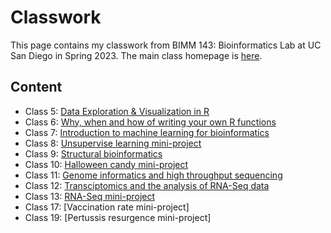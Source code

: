 # Classwork

This page contains my classwork from BIMM 143: Bioinformatics Lab at UC San Diego in Spring 2023. The main class homepage is [here](https://marcos-diazg.github.io/BIMM143_SP23/).

## Content
* Class 5: [Data Exploration & Visualization in R](https://github.com/izabellequerubin/BIMM143/blob/main/class05/class05.qmd)
* Class 6: [Why, when and how of writing your own R functions](https://github.com/izabellequerubin/BIMM143/edit/main/README.md#:~:text=class06.pdf-,class06,-.qmd)
* Class 7: [Introduction to machine learning for bioinformatics](https://github.com/izabellequerubin/BIMM143/edit/main/README.md#:~:text=class07.pdf-,class07,-.qmd)
* Class 8: [Unsupervise learning mini-project](https://github.com/izabellequerubin/BIMM143/edit/main/README.md#:~:text=Class-,08,-Mini%2DProject.qmd)
* Class 9: [Structural bioinformatics](https://github.com/izabellequerubin/BIMM143/edit/main/README.md#:~:text=1%2D9.qmd)
* Class 10: [Halloween candy mini-project](https://github.com/izabellequerubin/BIMM143/edit/main/README.md#:~:text=candy%2Ddata.csv-,class10,-.Rproj)
* Class 11: [Genome informatics and high throughput sequencing](https://github.com/izabellequerubin/BIMM143/edit/main/README.md#:~:text=Querubin_%20class11_BIMM143.pdf-,class11,-.Rmd)
* Class 12: [Transciptomics and the analysis of RNA-Seq data](https://github.com/izabellequerubin/BIMM143/edit/main/README.md#:~:text=class12.-,qmd,-deseq_results.csv)
* Class 13: [RNA-Seq mini-project](https://github.com/izabellequerubin/BIMM143/edit/main/README.md#:~:text=class13.-,qmd,-deseq_results.csv)
* Class 17: [Vaccination rate mini-project]
* Class 19: [Pertussis resurgence mini-project]
